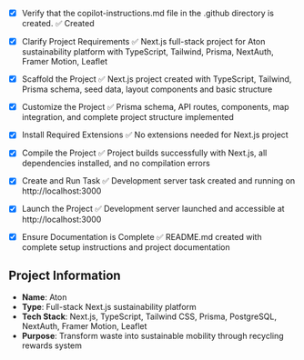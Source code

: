 <!-- Use this file to provide workspace-specific custom instructions to Copilot. For more details, visit https://code.visualstudio.com/docs/copilot/copilot-customization#_use-a-githubcopilotinstructionsmd-file -->
- [x] Verify that the copilot-instructions.md file in the .github directory is created. ✅ Created

- [x] Clarify Project Requirements ✅ Next.js full-stack project for Aton sustainability platform with TypeScript, Tailwind, Prisma, NextAuth, Framer Motion, Leaflet

- [x] Scaffold the Project ✅ Next.js project created with TypeScript, Tailwind, Prisma schema, seed data, layout components and basic structure

- [x] Customize the Project ✅ Prisma schema, API routes, components, map integration, and complete project structure implemented

- [x] Install Required Extensions ✅ No extensions needed for Next.js project

- [x] Compile the Project ✅ Project builds successfully with Next.js, all dependencies installed, and no compilation errors

- [x] Create and Run Task ✅ Development server task created and running on http://localhost:3000

- [x] Launch the Project ✅ Development server launched and accessible at http://localhost:3000

- [x] Ensure Documentation is Complete ✅ README.md created with complete setup instructions and project documentation

## Project Information
- **Name**: Aton
- **Type**: Full-stack Next.js sustainability platform
- **Tech Stack**: Next.js, TypeScript, Tailwind CSS, Prisma, PostgreSQL, NextAuth, Framer Motion, Leaflet
- **Purpose**: Transform waste into sustainable mobility through recycling rewards system